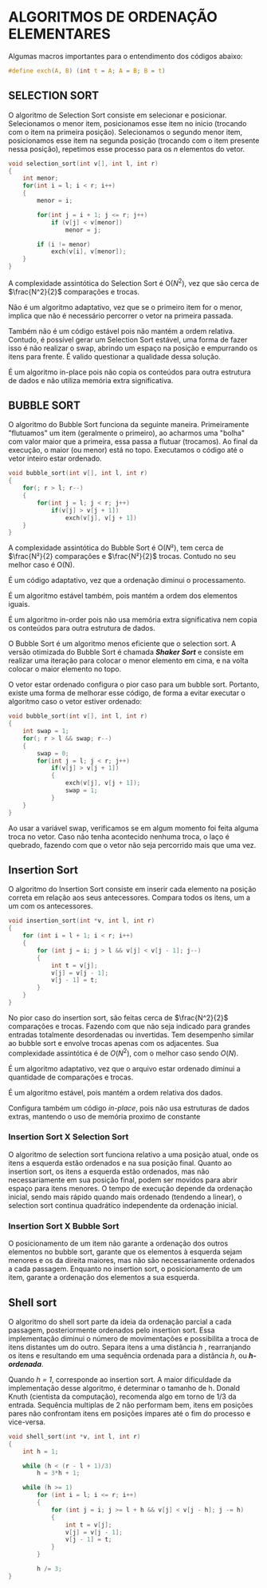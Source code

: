 # ALGORITMOS DE ORDENAÇÃO ELEMENTARES

Algumas macros importantes para o entendimento dos códigos abaixo:

~~~C
#define exch(A, B) (int t = A; A = B; B = t)

~~~



## SELECTION SORT

O algoritmo de Selection Sort consiste em selecionar e posicionar. Selecionamos o menor item, posicionamos esse item no inicio (trocando com o item na primeira posição). Selecionamos o segundo menor item, posicionamos esse item na segunda posição (trocando com o item presente nessa posição), repetimos esse processo para os *n* elementos do vetor.

~~~C
void selection_sort(int v[], int l, int r)
{
    int menor;
    for(int i = l; i < r; i++)
    {
        menor = i;

        for(int j = i + 1; j <= r; j++)
            if (v[j] < v[menor])
                menor = j;

        if (i != menor)
            exch(v[i], v[menor]);
    }
}
~~~

A complexidade assintótica do Selection Sort é O($N^2$), vez que são cerca de $\frac{N^2}{2}$ comparações e trocas.

Não é um algoritmo adaptativo, vez que se o primeiro item for o menor, implica que não é necessário percorrer o vetor na primeira passada.

Também não é um código estável pois não mantém a ordem relativa. Contudo, é possível gerar um Selection Sort estável, uma forma de fazer isso é não realizar o swap, abrindo um espaço na posição e empurrando os itens para frente. É valido questionar a qualidade dessa solução.

É um algoritmo in-place pois não copia os conteúdos para outra estrutura de dados e não utiliza memória extra significativa.

## BUBBLE SORT

O algoritmo do Bubble Sort funciona da seguinte maneira. Primeiramente "flutuamos" um item (geralmente o primeiro), ao acharmos uma "bolha" com valor maior que a primeira, essa passa a flutuar (trocamos). Ao final da execução, o maior (ou menor) está no topo. Executamos o código até o vetor inteiro estar ordenado.

~~~C
void bubble_sort(int v[], int l, int r)
{
    for(; r > l; r--)
    {
        for(int j = l; j < r; j++)
            if(v[j] > v[j + 1])
                exch(v[j], v[j + 1])
    }
}
~~~

A complexidade assintótica do Bubble Sort é O($N²$), tem cerca de $\frac{N²}{2} comparações e $\frac{N²}{2}$ trocas. Contudo no seu melhor caso é O(N).

É um código adaptativo, vez que a ordenação diminui o processamento.

É um algoritmo estável também, pois mantém a ordem dos elementos iguais.

É um algoritmo in-order pois não usa memória extra significativa nem copia os conteúdos para outra estrutura de dados.

O Bubble Sort é um algoritmo menos eficiente que o selection sort. A versão otimizada do Bubble Sort é chamada ***Shaker Sort*** e consiste em realizar uma iteração para colocar o menor elemento em cima, e na volta colocar o maior elemento no topo.

O vetor estar ordenado configura o pior caso para um bubble sort. Portanto, existe uma forma de melhorar esse código, de forma a evitar executar o algoritmo caso o vetor estiver ordenado:

~~~C
void bubble_sort(int v[], int l, int r)
{
    int swap = 1;
    for(; r > l && swap; r--)
    {
        swap = 0;
        for(int j = l; j < r; j++)
            if(v[j] > v[j + 1])
            {
                exch(v[j], v[j + 1]);
                swap = 1;
            }
    }
}
~~~

Ao usar a variável swap, verificamos se em algum momento foi feita alguma troca no vetor. Caso não tenha acontecido nenhuma troca, o laço é quebrado, fazendo com que o vetor não seja percorrido mais que uma vez. 

## Insertion Sort

O algoritmo do Insertion Sort consiste em inserir cada elemento na posição correta em relação aos seus antecessores. Compara todos os itens, um a um com os antecessores.

~~~C
void insertion_sort(int *v, int l, int r)
{
    for (int i = l + 1; i < r; i++)
    {
        for (int j = i; j > l && v[j] < v[j - 1]; j--)
        {
            int t = v[j];
            v[j] = v[j - 1];
            v[j - 1] = t;
        }
    }
}
~~~

No pior caso do insertion sort, são feitas cerca de $\frac{N^2}{2}$ comparações e trocas. Fazendo com que não seja indicado para grandes entradas totalmente desordenadas ou invertidas. Tem desempenho similar ao bubble sort e envolve trocas apenas com os adjacentes. Sua complexidade assintótica é de $O(N^2)$, com o melhor caso sendo $O(N)$.

É um algoritmo adaptativo, vez que o arquivo estar ordenado diminui a quantidade de comparações e trocas.

É um algoritmo estável, pois mantém a ordem relativa dos dados.

Configura também um código *in-place*, pois não usa estruturas de dados extras, mantendo o uso de memória proximo de constante

### Insertion Sort X Selection Sort

O algoritmo de selection sort funciona relativo a uma posição atual, onde os itens a esquerda estão ordenados e na sua posição final. Quanto ao insertion sort, os itens a esquerda estão ordenados, mas não necessariamente em sua posição final, podem ser movidos para abrir espaço para itens menores. O tempo de execução depende da ordenação inicial, sendo mais rápido quando mais ordenado (tendendo a linear), o selection sort continua quadrático independente da ordenação inicial.

### Insertion Sort X Bubble Sort

O posicionamento de um item não garante a ordenação dos outros elementos no bubble sort, garante que os elementos à esquerda sejam menores e os da direita maiores, mas não são necessariamente ordenados a cada passagem. Enquanto no insertion sort, o posicionamento de um item, garante a ordenação dos elementos a sua esquerda.


## Shell sort

O algoritmo do shell sort parte da ideia da ordenação parcial a cada passagem, posteriormente ordenados pelo insertion sort. Essa implementação diminui o número de movimentações e possibilita a troca de itens distantes um do outro. Separa itens a uma distância *h* , rearranjando os itens e resultando em uma sequência ordenada para a distância *h*, ou ***h-ordenada***.

Quando *h = 1*, corresponde ao insertion sort. A maior dificuldade da implementação desse algoritmo, é determinar o tamanho de h. Donald Knuth (cientista da computação), recomenda algo em torno de 1/3 da entrada. Sequência multiplas de 2 não performam bem, itens em posições pares não confrontam itens em posições ímpares até o fim do processo e vice-versa.

~~~C
void shell_sort(int *v, int l, int r)
{
    int h = 1;

    while (h < (r - l + 1)/3)
        h = 3*h + 1;

    while (h >= 1)
        for (int i = l; i <= r; i++)
        {
            for (int j = i; j >= l + h && v[j] < v[j - h]; j -= h)
            {
                int t = v[j];
                v[j] = v[j - 1];
                v[j - 1] = t;
            }
        }

        h /= 3; 
}
~~~
